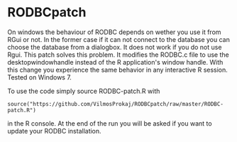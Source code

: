 # RODBCpatch
On windows the behaviour of RODBC depends on wether you use it from RGui or not. In the former case if it can not connect to the database you can choose the database from a dialogbox. It does not work if you do not use Rgui. This patch solves this problem. It modifies the RODBC.c file to use the desktopwindowhandle instead of the R application's window handle. With this change you experience the same behavior in any interactive R session. Tested on Windows 7.

To use the code  simply source RODBC-patch.R with

`source("https://github.com/VilmosProkaj/RODBCpatch/raw/master/RODBC-patch.R")`

in the R console. At the end of the run you will be asked if you want to update your RODBC installation. 
